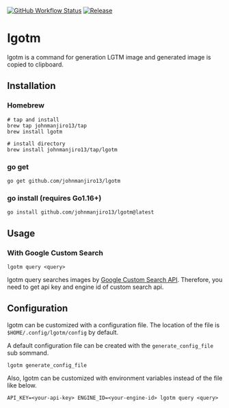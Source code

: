[![GitHub Workflow Status](https://github.com/johnmanjiro13/lgotm/actions/workflows/test.yaml/badge.svg?branch=main)](https://github.com/johnmanjiro13/lgotm/actions/workflows/test.yaml)
[![Release](https://img.shields.io/github/release/johnmanjiro13/lgotm.svg)](https://github.com/johnmanjiro13/lgotm/releases/latest)

# lgotm

lgotm is a command for generation LGTM image and generated image is copied to clipboard.

## Installation

### Homebrew

```shell
# tap and install
brew tap johnmanjiro13/tap
brew install lgotm

# install directory
brew install johnmanjiro13/tap/lgotm
```

### go get

```shell
go get github.com/johnmanjiro13/lgotm
```

### go install (requires Go1.16+)

```shell
go install github.com/johnmanjiro13/lgotm@latest
```

## Usage

### With Google Custom Search

```shell
lgotm query <query>
```

lgotm query searches images by [Google Custom Search API](https://developers.google.com/custom-search/v1/introduction). 
Therefore, you need to get api key and engine id of custom search api.

## Configuration

lgotm can be customized with a configuration file.
The location of the file is `$HOME/.config/lgotm/config` by default.

A default configuration file can be created with the `generate_config_file` sub sommand.

```shell
lgotm generate_config_file
```

Also, lgotm can be customized with environment variables instead of the file like below.

```shell
API_KEY=<your-api-key> ENGINE_ID=<your-engine-id> lgotm query <query>
```
